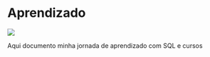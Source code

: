 # Aprendizado
![](https://www.tshirtgeek.com.br/wp-content/uploads/2021/09/com037-scaled.jpg)

Aqui documento minha jornada de aprendizado com SQL e cursos 
